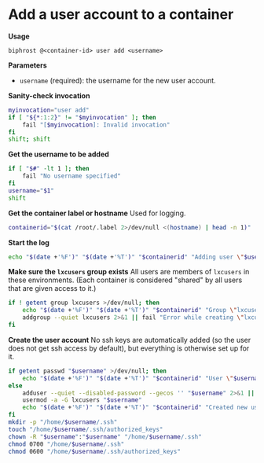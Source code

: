 # Add a user account to a container

**Usage**
```
biphrost @<container-id> user add <username>
```

**Parameters**
* `username` (required): the username for the new user account.

**Sanity-check invocation**
```bash
myinvocation="user add"
if [ "${*:1:2}" != "$myinvocation" ]; then
    fail "[$myinvocation]: Invalid invocation"
fi
shift; shift
```

**Get the username to be added**
```bash
if [ "$#" -lt 1 ]; then
    fail "No username specified"
fi
username="$1"
shift
```

**Get the container label or hostname**
Used for logging.
```bash
containerid="$(cat /root/.label 2>/dev/null <(hostname) | head -n 1)"
```

**Start the log**
```bash
echo "$(date +'%F')" "$(date +'%T')" "$containerid" "Adding user \"$username\" to $(hostname)"
```

**Make sure the `lxcusers` group exists**
All users are members of `lxcusers` in these environments. (Each container is considered "shared" by all users that are given access to it.)
```bash
if ! getent group lxcusers >/dev/null; then
    echo "$(date +'%F')" "$(date +'%T')" "$containerid" "Group \"lxcusers\" does not exist; creating it."
    addgroup --quiet lxcusers 2>&1 || fail "Error while creating \"lxcusers\" group"
fi
```

**Create the user account**
No ssh keys are automatically added (so the user does not get ssh access by default), but everything is otherwise set up for it.
```bash
if getent passwd "$username" >/dev/null; then
    echo "$(date +'%F')" "$(date +'%T')" "$containerid" "User \"$username\" already exists; no further changes will be made."
else
    adduser --quiet --disabled-password --gecos '' "$username" 2>&1 || fail "Error while creating user \"$username\""
    usermod -a -G lxcusers "$username"
    echo "$(date +'%F')" "$(date +'%T')" "$containerid" "Created new user account \"$username\"."
fi
mkdir -p "/home/$username/.ssh"
touch "/home/$username/.ssh/authorized_keys"
chown -R "$username":"$username" "/home/$username/.ssh"
chmod 0700 "/home/$username/.ssh"
chmod 0600 "/home/$username/.ssh/authorized_keys"
```
